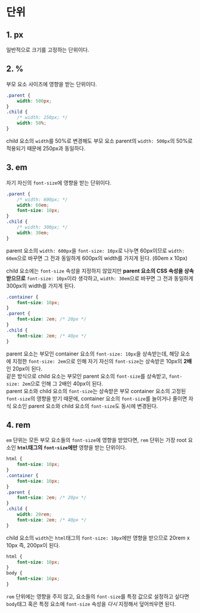 # 단위


## 1. px
일반적으로 크기를 고정하는 단위이다. 


## 2. %
부모 요소 사이즈에 영향을 받는 단위이다.
```css
.parent {
	width: 500px;
}
.child {
	/* width: 250px; */
	width: 50%;
}
```
child 요소의 `width`를 50%로 변경해도 부모 요소 parent의 `width: 500px`의 50%로 적용되기 때문에 250px과 동일하다.


## 3. em
자기 자신의 `font-size`에 영향을 받는 단위이다.
```css
.parent {
	/* width: 600px; */
	width: 60em;
	font-size: 10px;
}
.child {
	/* width: 300px; */
	width: 30em;
}
```
parent 요소의 `width: 600px`을 `font-size: 10px`로 나누면 60px이므로 `width: 60em`으로 바꾸면 그 전과 동일하게 600px의 width를 가지게 된다. (60em x 10px)   

child 요소에는 `font-size` 속성을 지정하지 않았지만 **parent 요소의 CSS 속성을 상속받으므로** `font-size: 10px`이라 생각하고, `width: 30em`으로 바꾸면 그 전과 동일하게 300px의 width를 가지게 된다.  

```css
.container {
	font-size: 10px;
}
.parent {
	font-size: 2em; /* 20px */
}
.child {
	font-size: 2em; /* 40px */
}
```
parent 요소는 부모인 container 요소의 `font-size: 10px`을 상속받는데, 해당 요소에 지정한 `font-size: 2em`으로 인해 자기 자신의 `font-size`는 상속받은 10px의 **2배**인 20px이 된다.    
같은 방식으로 child 요소는 부모인 parent 요소의 `font-size`를 상속받고, `font-size: 2em`으로 인해 그 2배인 40px이 된다.   
parent 요소와 child 요소의 `font-size`는 상속받은 부모 container 요소의 고정된 `font-size`의 영향을 받기 때문에, container 요소의 `font-size`를 늘이거나 줄이면 자식 요소인 parent 요소와 child 요소의 `font-size`도 동시에 변경된다. 


## 4. rem
`em` 단위는 모든 부모 요소들의 `font-size`에 영향을 받았다면, `rem` 단위는 가장 root 요소인 **`html`태그의 `font-size`에만** 영향을 받는 단위이다. 

```css
html {
	font-size: 10px;
}
.container {
	font-size: 10px;
}
.parent {
	font-size: 2em; /* 20px */
}
.child {
	width: 20rem; 
	font-size: 2em; /* 40px */
}
```

child 요소의 `width`는 `html`태그의 `font-size: 10px`에만 영향을 받으므로 20rem x 10px 즉, 200px이 된다. 

```css
html {
	font-size: 10px;
}
body {
	font-size: 16px;
}
```
`rem` 단위에는 영향을 주지 않고, 요소들의 `font-size`를 특정 값으로 설정하고 싶다면 `body`태그 혹은 특정 요소에 `font-size` 속성을 _다시_ 지정해서 덮어씌우면 된다. 
